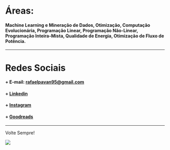 # Áreas:

#### Machine Learning e Mineração de Dados, Otimização, Computação Evolucionária, Programação Linear, Programação Não-Linear, Programação Inteira-Mista, Qualidade de Energia, Otimização de Fluxo de Potência.


____________________________________________

# Redes Sociais

#### + E-mail: rafaelpavan95@gmail.com
#### + [Linkedin](https://br.linkedin.com/in/engrafaelpavan)
#### + [Instagram](https://www.instagram.com/rafaelpavan95/)
#### + [Goodreads](https://www.goodreads.com/user/show/58755709-rafael-pavan)

___________________________________________

Volte Sempre!

![](https://thumbs.gfycat.com/ConsiderateSandyDanishswedishfarmdog-size_restricted.gif)
